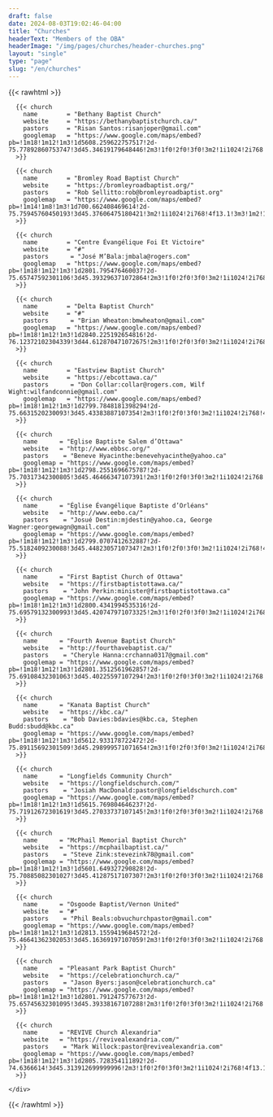 ```yaml
---
draft: false
date: 2024-08-03T19:02:46-04:00
title: "Churches"
headerText: "Members of the OBA"
headerImage: "/img/pages/churches/header-churches.png"
layout: "single"
type: "page"
slug: "/en/churches"
---
```


{{< rawhtml >}}
<div class="container pt-20 xl:pt-28 lg:pt-28 md:pt-28 pb-16 xl:pb-20 lg:pb-20 md:pb-20">
  
  <div class="itemgrid grid-view projects-masonry">
    <div class="flex flex-wrap mx-[-15px] xl:mx-[-20px] lg:mx-[-20px] md:mx-[-20px] mt-[-50px] xl:mt-[-80px] lg:mt-[-80px] md:mt-[-80px] isotope">
    
      {{< church 
        name        = "Bethany Baptist Church"
        website     = "https://bethanybaptistchurch.ca/"
        pastors     = "Risan Santos:risanjoper@gmail.com"
        googlemap   = "https://www.google.com/maps/embed?pb=!1m18!1m12!1m3!1d5608.259622757517!2d-75.77892860753747!3d45.34619179648446!2m3!1f0!2f0!3f0!3m2!1i1024!2i768!4f13.1!3m3!1m2!1s0x4cce073004e16a07%3A0xab3ffc0981e6e725!2sBethany%20Baptist%20Church!5e0!3m2!1sen!2sca!4v1723509196134!5m2!1sen!2sca"
      >}}

      {{< church 
        name        = "Bromley Road Baptist Church"
        website     = "https://bromleyroadbaptist.org/"
        pastors     = "Rob Sellitto:rob@bromleyroadbaptist.org"
        googlemap   = "https://www.google.com/maps/embed?pb=!1m14!1m8!1m3!1d700.662408469614!2d-75.75945760450193!3d45.37606475180421!3m2!1i1024!2i768!4f13.1!3m3!1m2!1s0x4cce06b70fed0ac3%3A0x8e0cdbbaeb96c741!2sBromley%20Road%20Baptist%20Church!5e0!3m2!1sen!2sca!4v1723509142314!5m2!1sen!2sca"
      >}}
      
      {{< church 
        name        = "Centre Évangélique Foi Et Victoire"
        website     = "#"
        pastors      = "José M’Bala:jmbala@rogers.com"
        googlemap   = "https://www.google.com/maps/embed?pb=!1m18!1m12!1m3!1d2801.795476460037!2d-75.65747592301106!3d45.393296371072864!2m3!1f0!2f0!3f0!3m2!1i1024!2i768!4f13.1!3m3!1m2!1s0x4cce0f5ecb9c0001%3A0xb740a1dd786e387c!2sCentre%20%C3%89vang%C3%A9lique%20Foi%20Et%20Victoire!5e0!3m2!1sen!2sca!4v1723509224350!5m2!1sen!2sca"
      >}}

      {{< church 
        name        = "Delta Baptist Church"
        website     = "#"
        pastors      = "Brian Wheaton:bmwheaton@gmail.com"
        googlemap   = "https://www.google.com/maps/embed?pb=!1m18!1m12!1m3!1d2840.225192654816!2d-76.12372102304339!3d44.612870471072675!2m3!1f0!2f0!3f0!3m2!1i1024!2i768!4f13.1!3m3!1m2!1s0x4ccd7b3bd153fe0f%3A0x32bf33215258b3f!2sDelta%20Baptist%20Church!5e0!3m2!1sen!2sca!4v1723509251462!5m2!1sen!2sca"
      >}}

      {{< church 
        name        = "Eastview Baptist Church"
        website     = "https://ebcottawa.ca/"
        pastors      = "Don Collar:collar@rogers.com, Wilf Wight:wilfandconnie@gmail.com"
        googlemap   = "https://www.google.com/maps/embed?pb=!1m18!1m12!1m3!1d2799.7848181398294!2d-75.6631520230093!3d45.43383887107354!2m3!1f0!2f0!3f0!3m2!1i1024!2i768!4f13.1!3m3!1m2!1s0x4cce056ba695d2f9%3A0x24d1e8ef21856182!2sEastview%20Baptist%20Church!5e0!3m2!1sen!2sca!4v1723509283329!5m2!1sen!2sca"
      >}}

      {{< church 
        name      = "Eglise Baptiste Salem d’Ottawa"
        website   = "http://www.ebbsc.org/"
        pastors    = "Beneve Hyacinthe:benevehyacinthe@yahoo.ca"
        googlemap = "https://www.google.com/maps/embed?pb=!1m18!1m12!1m3!1d2798.2551696675787!2d-75.70317342300805!3d45.46466347107391!2m3!1f0!2f0!3f0!3m2!1i1024!2i768!4f13.1!3m3!1m2!1s0x4cce1b4a871f41ef%3A0xfb43d8f15600084a!2s%C3%89glise%20Baptiste%20Bellevue%20Salem%20du%20Canada!5e0!3m2!1sen!2sca!4v1723509362803!5m2!1sen!2sca"
      >}}

      {{< church 
        name      = "Église Évangélique Baptiste d’Orléans"
        website   = "http://www.eebo.ca/"
        pastors    = "Josué Destin:mjdestin@yahoo.ca, George Wagner:georgewagn@gmail.com"
        googlemap = "https://www.google.com/maps/embed?pb=!1m18!1m12!1m3!1d2799.0707412632887!2d-75.5182409230088!3d45.44823057107347!2m3!1f0!2f0!3f0!3m2!1i1024!2i768!4f13.1!3m3!1m2!1s0x4cce124a2d500a1b%3A0xab35b88845f37233!2zw4lnbGlzZSDDiXZhbmfDqWxpcXVlIEJhcHRpc3RlIGQnT3Jsw6lhbnM!5e0!3m2!1sen!2sca!4v1723509400974!5m2!1sen!2sca"
      >}}

      {{< church 
        name      = "First Baptist Church of Ottawa"
        website   = "https://firstbaptistottawa.ca/"
        pastors    = "John Perkin:minister@firstbaptistottawa.ca"
        googlemap = "https://www.google.com/maps/embed?pb=!1m18!1m12!1m3!1d2800.4341994535316!2d-75.69579132300993!3d45.420747971073325!2m3!1f0!2f0!3f0!3m2!1i1024!2i768!4f13.1!3m3!1m2!1s0x4cce05aa60c7d1ff%3A0x7a1bfeeafd02bbbe!2sFirst%20Baptist%20Church!5e0!3m2!1sen!2sca!4v1723509422266!5m2!1sen!2sca"
      >}}

      {{< church 
        name      = "Fourth Avenue Baptist Church"
        website   = "http://fourthavebaptist.ca/"
        pastors    = "Cheryle Hanna:crchanna0317@gmail.com"
        googlemap = "https://www.google.com/maps/embed?pb=!1m18!1m12!1m3!1d2801.3512561962857!2d-75.69108432301063!3d45.40225597107294!2m3!1f0!2f0!3f0!3m2!1i1024!2i768!4f13.1!3m3!1m2!1s0x4cce05c764fcdf75%3A0x4830ed488464aaeb!2sFourth%20Avenue%20Baptist%20Church!5e0!3m2!1sen!2sca!4v1723509448816!5m2!1sen!2sca"
      >}}

      {{< church 
        name      = "Kanata Baptist Church"
        website   = "https://kbc.ca/"
        pastors    = "Bob Davies:bdavies@kbc.ca, Stephen Budd:sbudd@kbc.ca"
        googlemap = "https://www.google.com/maps/embed?pb=!1m18!1m12!1m3!1d5612.933178722472!2d-75.89115692301509!3d45.298999571071654!2m3!1f0!2f0!3f0!3m2!1i1024!2i768!4f13.1!3m3!1m2!1s0x4ccdff98bcf47217%3A0x365e70f1ea454ca7!2sKanata%20Baptist%20Church!5e0!3m2!1sen!2sca!4v1723509485168!5m2!1sen!2sca"
      >}}

      {{< church 
        name      = "Longfields Community Church"
        website   = "https://longfieldschurch.com/"
        pastors    = "Josiah MacDonald:pastor@longfieldschurch.com"
        googlemap = "https://www.google.com/maps/embed?pb=!1m18!1m12!1m3!1d5615.769804646237!2d-75.71912672301619!3d45.27033737107145!2m3!1f0!2f0!3f0!3m2!1i1024!2i768!4f13.1!3m3!1m2!1s0x4ccde32a1e8c7ec5%3A0xee242182d37b985!2sLongfields%20Community%20Church!5e0!3m2!1sen!2sca!4v1723509506213!5m2!1sen!2sca"
      >}}

      {{< church 
        name      = "McPhail Memorial Baptist Church"
        website   = "https://mcphailbaptist.ca/"
        pastors    = "Steve Zink:stevezink78@gmail.com"
        googlemap = "https://www.google.com/maps/embed?pb=!1m18!1m12!1m3!1d5601.649327290828!2d-75.70885082301027!3d45.41287517107307!2m3!1f0!2f0!3f0!3m2!1i1024!2i768!4f13.1!3m3!1m2!1s0x4cce044dc2d94483%3A0x806a9c682e133416!2sMcPhail%20Memorial%20Baptist%20Church!5e0!3m2!1sen!2sca!4v1723509528525!5m2!1sen!2sca"
      >}}

      {{< church 
        name      = "Osgoode Baptist/Vernon United"
        website   = "#"
        pastors    = "Phil Beals:obvuchurchpastor@gmail.com"
        googlemap = "https://www.google.com/maps/embed?pb=!1m18!1m12!1m3!1d2813.1559419684572!2d-75.46641362302053!3d45.16369197107059!2m3!1f0!2f0!3f0!3m2!1i1024!2i768!4f13.1!3m3!1m2!1s0x4ccddb81f3f24fb3%3A0xecdb145025d21eef!2sOsgoode%20Baptist%20and%20Vernon%20United%20Church!5e0!3m2!1sen!2sca!4v1723509553470!5m2!1sen!2sca"
      >}}

      {{< church 
        name      = "Pleasant Park Baptist Church"
        website   = "https://celebrationchurch.ca/"
        pastors    = "Jason Byers:jason@celebrationchurch.ca"
        googlemap = "https://www.google.com/maps/embed?pb=!1m18!1m12!1m3!1d2801.791247577673!2d-75.65745632301095!3d45.39338167107288!2m3!1f0!2f0!3f0!3m2!1i1024!2i768!4f13.1!3m3!1m2!1s0x4cce0f5ec8fce043%3A0xd0cdf4b5270a8e4b!2sCelebration*21%20Church%20Pleasant%20Park%20%7C%20Pleasant%20Park%20Baptist%20Church!5e0!3m2!1sen!2sca!4v1723509593280!5m2!1sen!2sca"
      >}}                 

      {{< church 
        name      = "REVIVE Church Alexandria"
        website   = "https://revivealexandria.com/"
        pastors    = "Mark Willock:pastor@revivealexandria.com"
        googlemap = "https://www.google.com/maps/embed?pb=!1m18!1m12!1m3!1d2805.728354111892!2d-74.6366614!3d45.313912699999996!2m3!1f0!2f0!3f0!3m2!1i1024!2i768!4f13.1!3m3!1m2!1s0x4ccea300391209bd%3A0x275068c51cb34f16!2sREVIVE%20Church%20Alexandria!5e0!3m2!1sen!2sca!4v1723509805322!5m2!1sen!2sca"
      >}}         

    </div>
  </div>
</div>

{{< /rawhtml >}}
